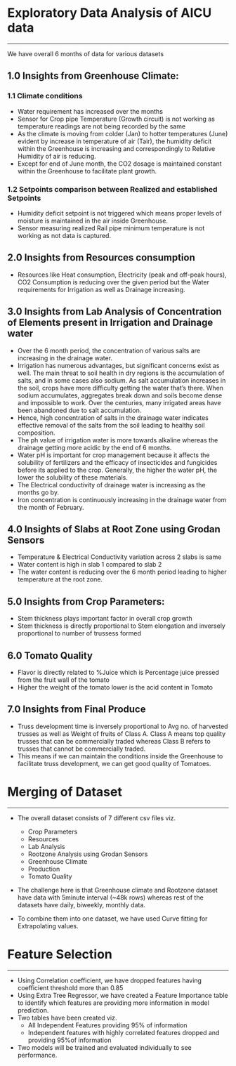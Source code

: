 # Exploratory Data Analysis of AICU data
---

We have overall 6 months of data for various datasets

## 1.0 Insights from Greenhouse Climate:
### 1.1 Climate conditions
-	Water requirement has increased over the months
-	Sensor for Crop pipe Temperature (Growth circuit) is not working as temperature readings are not being recorded by the same
-	As the climate is moving from colder (Jan) to hotter temperatures (June) evident by increase in temperature of air (Tair), the humidity deficit within the Greenhouse is increasing and correspondingly to Relative Humidity of air is reducing.
-	Except for end of June month, the CO2 dosage is maintained constant within the Greenhouse to facilitate plant growth.
### 1.2 Setpoints comparison between Realized and established Setpoints
-	Humidity deficit setpoint is not triggered which means proper levels of moisture is maintained in the air inside Greenhouse.
-	Sensor measuring realized Rail pipe minimum temperature is not working as not data is captured.
## 2.0 Insights from Resources consumption
-	Resources like Heat consumption, Electricity (peak and off-peak hours), CO2 Consumption is reducing over the given period but the Water requirements for Irrigation as well as Drainage increasing.
## 3.0 Insights from Lab Analysis of Concentration of Elements present in Irrigation and Drainage water
-	Over the 6 month period, the concentration of various salts are increasing in the drainage water.
-	Irrigation has numerous advantages, but significant concerns exist as well. The main threat to soil health in dry regions is the accumulation of salts, and in some cases also sodium. As salt accumulation increases in the soil, crops have more difficulty getting the water that’s there. When sodium accumulates, aggregates break down and soils become dense and impossible to work. Over the centuries, many irrigated areas have been abandoned due to salt accumulation.
-	Hence, high concentration of salts in the drainage water indicates effective removal of the salts from the soil leading to healthy soil composition.
-	The ph value of irrigation water is more towards alkaline whereas the drainage getting more acidic by the end of 6 months.
-	Water pH is important for crop management because it affects the solubility of fertilizers and the efficacy of insecticides and fungicides before its applied to the crop. Generally, the higher the water pH, the lower the solubility of these materials. 
-	The Electrical conductivity of drainage water is increasing as the months go by.
-	Iron concentration is continuously increasing in the drainage water from the month of February. 
## 4.0 Insights of Slabs at Root Zone using Grodan Sensors
-	Temperature & Electrical Conductivity variation across 2 slabs is same
-	Water content is high in slab 1 compared to slab 2
-	The water content is reducing over the 6 month period leading to higher temperature at the root zone.
## 5.0 Insights from Crop Parameters:

- Stem thickness plays important factor in overall crop growth
- Stem thickness is directly proportional to Stem elongation and inversely proportional to number of trussess formed


## 6.0 Tomato Quality 
-	Flavor is directly related to %Juice which is Percentage juice pressed from the fruit wall of the tomato
-	Higher the weight of the tomato lower is the acid content in Tomato


## 7.0 Insights from Final Produce
-	Truss development time is inversely proportional to Avg no. of harvested trusses as well as Weight of fruits of Class A. Class A means top quality trusses that can be commercially traded whereas Class B refers to trusses that cannot be commercially traded.
-	This means if we can maintain the conditions inside the Greenhouse to facilitate truss development, we can get good quality of Tomatoes.

# Merging of Dataset
---

- The overall dataset consists of 7 different csv files viz. 
  - Crop Parameters
  - Resources
  - Lab Analysis
  - Rootzone Analysis using Grodan Sensors
  - Greenhouse Climate
  - Production
  - Tomato Quality
  
- The challenge here is that Greenhouse climate and Rootzone dataset have data with 5minute interval (~48k rows) whereas rest of the datasets have daily, biweekly, monthly data.
- To combine them into one dataset, we have used Curve fitting for Extrapolating values.

# Feature Selection
---
- Using Correlation coefficient, we have dropped features having coefficient threshold more than 0.85
- Using Extra Tree Regressor, we have created a Feature Importance table to identify which features are providing more information in model prediction.
- Two tables have been created viz.
  - All Independent Features providing 95% of information
  - Independent features with highly correlated features dropped and providing 95%of information
 - Two models will be trained and evaluated individually to see performance.
